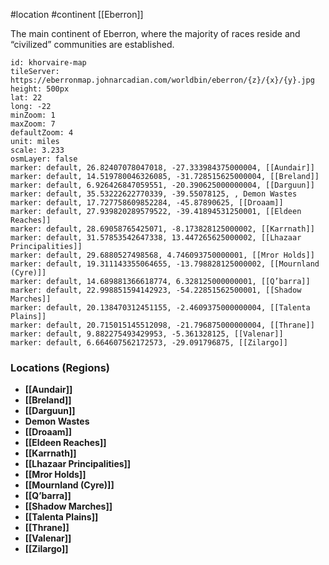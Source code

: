  #location #continent [[Eberron]]

The main continent of Eberron, where the majority of races reside and “civilized” communities are established.

```leaflet
id: khorvaire-map
tileServer: https://eberronmap.johnarcadian.com/worldbin/eberron/{z}/{x}/{y}.jpg
height: 500px
lat: 22
long: -22
minZoom: 1
maxZoom: 7
defaultZoom: 4
unit: miles
scale: 3.233
osmLayer: false
marker: default, 26.82407078047018, -27.333984375000004, [[Aundair]]
marker: default, 14.519780046326085, -31.728515625000004, [[Breland]]
marker: default, 6.926426847059551, -20.390625000000004, [[Darguun]]
marker: default, 35.53222622770339, -39.55078125, , Demon Wastes
marker: default, 17.727758609852284, -45.87890625, [[Droaam]]
marker: default, 27.939820289579522, -39.41894531250001, [[Eldeen Reaches]]
marker: default, 28.69058765425071, -8.173828125000002, [[Karrnath]]
marker: default, 31.57853542647338, 13.447265625000002, [[Lhazaar Principalities]]
marker: default, 29.6880527498568, 4.746093750000001, [[Mror Holds]]
marker: default, 19.311143355064655, -13.798828125000002, [[Mournland (Cyre)]]
marker: default, 14.689881366618774, 6.328125000000001, [[Q’barra]]
marker: default, 22.998851594142923, -54.22851562500001, [[Shadow Marches]]
marker: default, 20.138470312451155, -2.4609375000000004, [[Talenta Plains]]
marker: default, 20.715015145512098, -21.796875000000004, [[Thrane]]
marker: default, 9.882275493429953, -5.361328125, [[Valenar]]
marker: default, 6.664607562172573, -29.091796875, [[Zilargo]]
```

### Locations (Regions)

* **[[Aundair]]**
* **[[Breland]]**
* **[[Darguun]]**
* **Demon Wastes**
* **[[Droaam]]**
* **[[Eldeen Reaches]]**
* **[[Karrnath]]**
* **[[Lhazaar Principalities]]**
* **[[Mror Holds]]**
* **[[Mournland (Cyre)]]**
* **[[Q’barra]]**
* **[[Shadow Marches]]**
* **[[Talenta Plains]]**
* **[[Thrane]]**
* **[[Valenar]]**
* **[[Zilargo]]**
